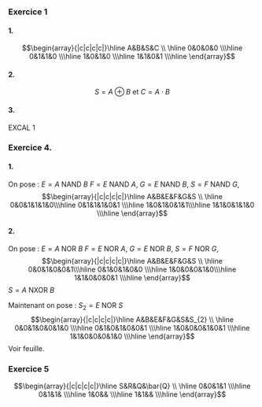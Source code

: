 ### Exercice 1
#### 1.
$$\begin{array}{|c|c|c|c|}\hline 
A&B&S&C \\ \hline
0&0&0&0 \\\hline
0&1&1&0 \\\hline
1&0&1&0 \\\hline
1&1&0&1 \\\hline
\end{array}$$

#### 2.
$$S = A \oplus B \text{ et } C = A \cdot B $$

#### 3.
EXCAL 1

### Exercice 4.
#### 1.
On pose :
$E = A \text{ NAND }B$
$F = E \text{ NAND }A$, 
$G = E \text{ NAND }B$, 
$S = F \text{ NAND } G$,
$$\begin{array}{|c|c|c|c|}\hline 
A&B&E&F&G&S \\ \hline
0&0&1&1&1&0\\\hline
0&1&1&1&0&1 \\\hline
1&0&1&0&1&1\\\hline
1&1&0&1&1&0 \\\hline
\end{array}$$
 
#### 2.
On pose :
$E = A \text{ NOR }B$
$F = E \text{ NOR }A$, 
$G = E \text{ NOR }B$, 
$S = F \text{ NOR } G$,
$$\begin{array}{|c|c|c|c|}\hline 
A&B&E&F&G&S \\ \hline
0&0&1&0&0&1\\\hline
0&1&0&1&0&0 \\\hline
1&0&0&0&1&0\\\hline
1&1&0&0&0&1 \\\hline
\end{array}$$
 $S = A \text{ NXOR }B$

Maintenant on pose : $S_{2} = E \text{ NOR }S$
$$\begin{array}{|c|c|c|c|}\hline 
A&B&E&F&G&S&S_{2} \\ \hline
0&0&1&0&0&1&0 \\\hline
0&1&0&1&0&0&1 \\\hline
1&0&0&0&1&0&1 \\\hline
1&1&0&0&0&1&0  \\\hline
\end{array}$$
Voir feuille.

### Exercice 5
$$\begin{array}{|c|c|c|c|}\hline 
S&R&Q&\bar{Q} \\ \hline
0&0&1&1 \\\hline
0&1&1& \\\hline
1&0&& \\\hline
1&1&&  \\\hline
\end{array}$$